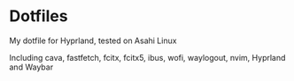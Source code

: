 # Dotfiles
My dotfile for Hyprland, tested on Asahi Linux

Including cava, fastfetch, fcitx, fcitx5, ibus, wofi, waylogout, nvim, Hyprland and Waybar
